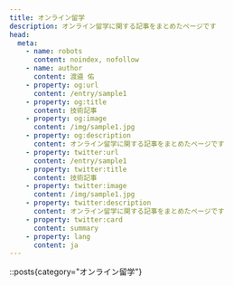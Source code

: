 ```yaml
---
title: オンライン留学
description: オンライン留学に関する記事をまとめたページです
head:
  meta:
    - name: robots
      content: noindex, nofollow
    - name: author
      content: 渡邉 佑
    - property: og:url
      content: /entry/sample1
    - property: og:title
      content: 技術記事
    - property: og:image
      content: /img/sample1.jpg
    - property: og:description
      content: オンライン留学に関する記事をまとめたページです
    - property: twitter:url
      content: /entry/sample1
    - property: twitter:title
      content: 技術記事
    - property: twitter:image
      content: /img/sample1.jpg
    - property: twitter:description
      content: オンライン留学に関する記事をまとめたページです
    - property: twitter:card
      content: summary
    - property: lang
      content: ja
---
```


::posts{category="オンライン留学"}